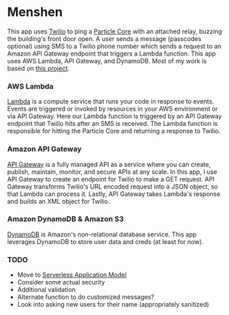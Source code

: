 # Menshen  

This app uses [Twilio](https://www.twilio.com/) to ping a [Particle Core](https://www.particle.io/) with an attached relay, buzzing the building's front door open. A user sends a message (passcodes optional) using SMS to a Twilio phone number which sends a request to an Amazon API Gateway endpoint that triggers a Lambda function. This app uses AWS Lambda, API Gateway, and DynamoDB. Most of my work is based on [this project](https://github.com/awslabs/lambda-apigateway-twilio-tutorial).  

### AWS Lambda
[Lambda](https://aws.amazon.com/lambda/) is a compute service that runs your code in response to events. Events are triggered or invoked by resources in your AWS environment or via API Gateway. Here our Lambda function is triggered by an API Gateway endpoint that Twilio hits after an SMS is received. The Lambda function is responsible for hitting the Particle Core and returning a response to Twilio.

### Amazon API Gateway
[API Gateway](https://aws.amazon.com/api-gateway/) is a fully managed API as a service where you can create, publish, maintain, monitor, and secure APIs at any scale. In this app, I use API Gateway to create an endpoint for Twilio to make a GET request. API Gateway transforms Twilio's URL encoded request into a JSON object, so that Lambda can process it. Lastly, API Gateway takes Lambda's response and builds an XML object for Twilio.

### Amazon DynamoDB & Amazon S3
[DynamoDB](https://aws.amazon.com/dynamodb/) is Amazon's non-relational database service. This app leverages DynamoDB to store user data and creds (at least for now).

### TODO
+ Move to [Serverless Application Model](https://github.com/awslabs/serverless-application-model)
+ Consider some actual security
+ Additional validation
+ Alternate function to do customized messages?
+ Look into asking new users for their name (appropriately sanitized)
